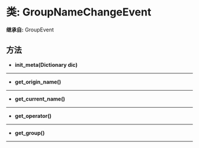 # 类: GroupNameChangeEvent  
  
**继承自:** GroupEvent  
  
## 方法 
  
- **init_meta(Dictionary dic)**  
  
---  
  
- **get_origin_name()**  
  
---  
  
- **get_current_name()**  
  
---  
  
- **get_operator()**  
  
---  
  
- **get_group()**  
  
---  
  


